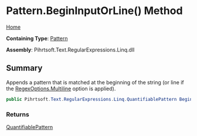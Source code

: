 # Pattern\.BeginInputOrLine\(\) Method

[Home](../../../../../../README.md)

**Containing Type**: [Pattern](../README.md)

**Assembly**: Pihrtsoft\.Text\.RegularExpressions\.Linq\.dll

## Summary

Appends a pattern that is matched at the beginning of the string \(or line if the [RegexOptions.Multiline](https://docs.microsoft.com/en-us/dotnet/api/system.text.regularexpressions.regexoptions.multiline) option is applied\)\.

```csharp
public Pihrtsoft.Text.RegularExpressions.Linq.QuantifiablePattern BeginInputOrLine()
```

### Returns

[QuantifiablePattern](../../QuantifiablePattern/README.md)

